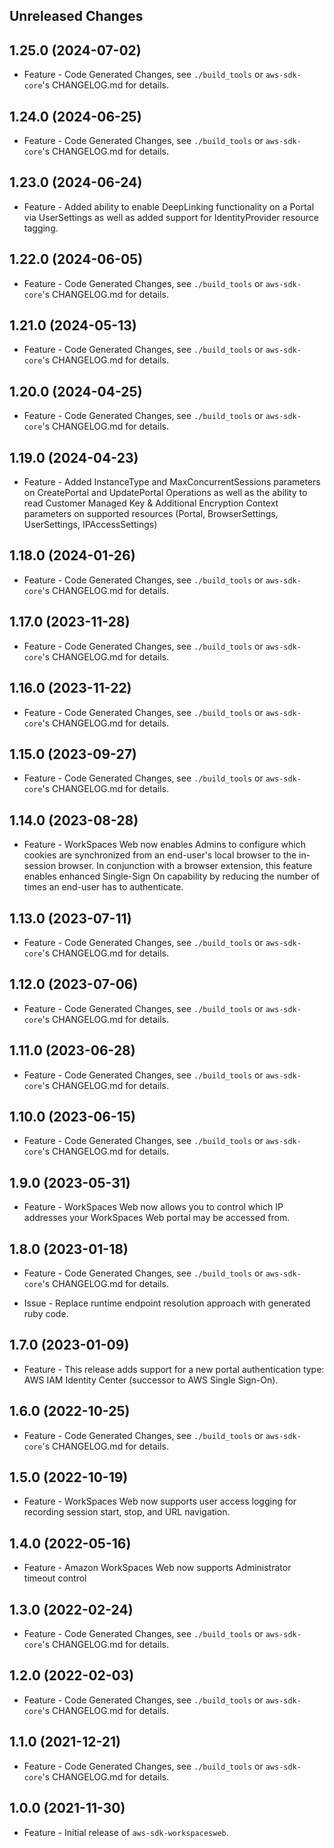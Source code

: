Unreleased Changes
------------------

1.25.0 (2024-07-02)
------------------

* Feature - Code Generated Changes, see `./build_tools` or `aws-sdk-core`'s CHANGELOG.md for details.

1.24.0 (2024-06-25)
------------------

* Feature - Code Generated Changes, see `./build_tools` or `aws-sdk-core`'s CHANGELOG.md for details.

1.23.0 (2024-06-24)
------------------

* Feature - Added ability to enable DeepLinking functionality on a Portal via UserSettings as well as added support for IdentityProvider resource tagging.

1.22.0 (2024-06-05)
------------------

* Feature - Code Generated Changes, see `./build_tools` or `aws-sdk-core`'s CHANGELOG.md for details.

1.21.0 (2024-05-13)
------------------

* Feature - Code Generated Changes, see `./build_tools` or `aws-sdk-core`'s CHANGELOG.md for details.

1.20.0 (2024-04-25)
------------------

* Feature - Code Generated Changes, see `./build_tools` or `aws-sdk-core`'s CHANGELOG.md for details.

1.19.0 (2024-04-23)
------------------

* Feature - Added InstanceType and MaxConcurrentSessions parameters on CreatePortal and UpdatePortal Operations as well as the ability to read Customer Managed Key & Additional Encryption Context parameters on supported resources (Portal, BrowserSettings, UserSettings, IPAccessSettings)

1.18.0 (2024-01-26)
------------------

* Feature - Code Generated Changes, see `./build_tools` or `aws-sdk-core`'s CHANGELOG.md for details.

1.17.0 (2023-11-28)
------------------

* Feature - Code Generated Changes, see `./build_tools` or `aws-sdk-core`'s CHANGELOG.md for details.

1.16.0 (2023-11-22)
------------------

* Feature - Code Generated Changes, see `./build_tools` or `aws-sdk-core`'s CHANGELOG.md for details.

1.15.0 (2023-09-27)
------------------

* Feature - Code Generated Changes, see `./build_tools` or `aws-sdk-core`'s CHANGELOG.md for details.

1.14.0 (2023-08-28)
------------------

* Feature - WorkSpaces Web now enables Admins to configure which cookies are synchronized from an end-user's local browser to the in-session browser. In conjunction with a browser extension, this feature enables enhanced Single-Sign On capability by reducing the number of times an end-user has to authenticate.

1.13.0 (2023-07-11)
------------------

* Feature - Code Generated Changes, see `./build_tools` or `aws-sdk-core`'s CHANGELOG.md for details.

1.12.0 (2023-07-06)
------------------

* Feature - Code Generated Changes, see `./build_tools` or `aws-sdk-core`'s CHANGELOG.md for details.

1.11.0 (2023-06-28)
------------------

* Feature - Code Generated Changes, see `./build_tools` or `aws-sdk-core`'s CHANGELOG.md for details.

1.10.0 (2023-06-15)
------------------

* Feature - Code Generated Changes, see `./build_tools` or `aws-sdk-core`'s CHANGELOG.md for details.

1.9.0 (2023-05-31)
------------------

* Feature - WorkSpaces Web now allows you to control which IP addresses your WorkSpaces Web portal may be accessed from.

1.8.0 (2023-01-18)
------------------

* Feature - Code Generated Changes, see `./build_tools` or `aws-sdk-core`'s CHANGELOG.md for details.

* Issue - Replace runtime endpoint resolution approach with generated ruby code.

1.7.0 (2023-01-09)
------------------

* Feature - This release adds support for a new portal authentication type: AWS IAM Identity Center (successor to AWS Single Sign-On).

1.6.0 (2022-10-25)
------------------

* Feature - Code Generated Changes, see `./build_tools` or `aws-sdk-core`'s CHANGELOG.md for details.

1.5.0 (2022-10-19)
------------------

* Feature - WorkSpaces Web now supports user access logging for recording session start, stop, and URL navigation.

1.4.0 (2022-05-16)
------------------

* Feature - Amazon WorkSpaces Web now supports Administrator timeout control

1.3.0 (2022-02-24)
------------------

* Feature - Code Generated Changes, see `./build_tools` or `aws-sdk-core`'s CHANGELOG.md for details.

1.2.0 (2022-02-03)
------------------

* Feature - Code Generated Changes, see `./build_tools` or `aws-sdk-core`'s CHANGELOG.md for details.

1.1.0 (2021-12-21)
------------------

* Feature - Code Generated Changes, see `./build_tools` or `aws-sdk-core`'s CHANGELOG.md for details.

1.0.0 (2021-11-30)
------------------

* Feature - Initial release of `aws-sdk-workspacesweb`.

